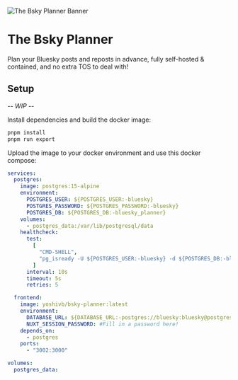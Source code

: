 ![The Bsky Planner Banner](https://repository-images.githubusercontent.com/1024859536/83d824ea-976f-475d-8fea-7257aac3c629)

# The Bsky Planner

Plan your Bluesky posts and reposts in advance, fully self-hosted & contained, and no extra TOS to deal with!

## Setup

_-- WIP --_

Install dependencies and build the docker image:

```bash
pnpm install
pnpm run export
```

Upload the image to your docker environment and use this docker compose:

```yaml
services:
  postgres:
    image: postgres:15-alpine
    environment:
      POSTGRES_USER: ${POSTGRES_USER:-bluesky}
      POSTGRES_PASSWORD: ${POSTGRES_PASSWORD:-bluesky}
      POSTGRES_DB: ${POSTGRES_DB:-bluesky_planner}
    volumes:
      - postgres_data:/var/lib/postgresql/data
    healthcheck:
      test:
        [
          "CMD-SHELL",
          "pg_isready -U ${POSTGRES_USER:-bluesky} -d ${POSTGRES_DB:-bluesky_planner}",
        ]
      interval: 10s
      timeout: 5s
      retries: 5

  frontend:
    image: yoshivb/bsky-planner:latest
    environment:
      DATABASE_URL: ${DATABASE_URL:-postgres://bluesky:bluesky@postgres:5432/bluesky_planner}
      NUXT_SESSION_PASSWORD: #Fill in a password here!
    depends_on:
      - postgres
    ports:
      - "3002:3000"

volumes:
  postgres_data:
```
